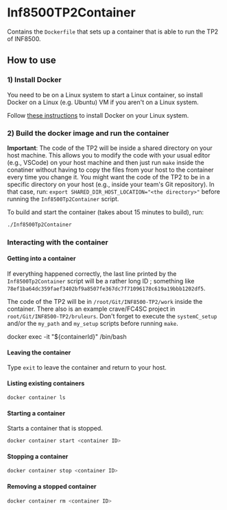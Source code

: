 # Inf8500TP2Container

Contains the `Dockerfile` that sets up a container that is able to run the TP2 of INF8500.

## How to use

### 1) Install Docker

You need to be on a Linux system to start a Linux container, so install Docker on a Linux (e.g. Ubuntu) VM if you aren't on a Linux system.

Follow [these instructions](https://docs.docker.com/install/) to install Docker on your Linux system.

### 2) Build the docker image and run the container

**Important**: The code of the TP2 will be inside a shared directory on your host machine. This allows you to modify the code with your usual editor (e.g., VSCode) on your host machine and then just run `make` inside the conatiner without having to copy the files from your host to the container every time you change it. You might want the code of the TP2 to be in a specific directory on your host (e.g., inside your team's Git repository). In that case, run: `export SHARED_DIR_HOST_LOCATION="<the directory>"` before running the `Inf8500Tp2Container` script.

To build and start the container (takes about 15 minutes to build), run:

```bash
./Inf8500Tp2Container
```

### Interacting with the container

#### Getting into a container

If everything happened correctly, the last line printed by the `Inf8500Tp2Container` script will be a rather long ID ; something like `78ef1ba64dc359faef3402bf9a8507fe367dc7f71096178c619a19bbb1202df5`.

The code of the TP2 will be in `/root/Git/INF8500-TP2/work` inside the container. There also is an example crave/FC4SC project in `root/Git/INF8500-TP2/bruleurs`. Don't forget to execute the `systemC_setup` and/or the `my_path` and `my_setup` scripts before running `make`.

docker exec -it "${containerId}" /bin/bash

#### Leaving the container

Type `exit` to leave the container and return to your host.

#### Listing existing containers

```bash
docker container ls
```

#### Starting a container

Starts a container that is stopped.

```bash
docker container start <container ID>
```

#### Stopping a container

```bash
docker container stop <container ID>
```

#### Removing a stopped container

```bash
docker container rm <container ID>
```
